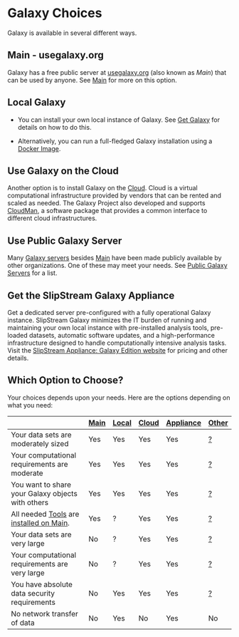 # Galaxy Choices
Galaxy is available in several different ways.

## Main - usegalaxy.org

Galaxy has a free public server at [usegalaxy.org](http://usegalaxy.org/) (also known as *Main*) that can be used by anyone.  See [Main](/src/main/index.md) for more on this option.

## Local Galaxy

* You can install your own local instance of Galaxy. See [Get Galaxy](/src/admin/get-galaxy/index.md) for details on how to do this.

* Alternatively, you can run a full-fledged Galaxy installation using a [Docker Image](https://github.com/bgruening/docker-galaxy-stable).

## Use Galaxy on the Cloud

Another option is to install Galaxy on the [Cloud](/src/cloud/index.md). Cloud is a virtual computational infrastructure provided by vendors that can be rented and scaled as needed. The Galaxy Project also developed and supports [CloudMan](/src/cloudman/index.md), a software package that provides a common interface to different cloud infrastructures.

## Use Public Galaxy Server

Many [Galaxy servers](/src/public-galaxy-servers/index.md) besides [Main](/src/main/index.md) have been made publicly available by other organizations. One of these may meet your needs. See [Public Galaxy Servers](/src/public-galaxy-servers/index.md) for a list.

## Get the SlipStream Galaxy Appliance

Get a dedicated server pre-configured with a fully operational Galaxy instance. SlipStream Galaxy minimizes the IT burden of running and maintaining your own local instance with pre-installed analysis tools, pre-loaded datasets, automatic software updates, and a high-performance infrastructure designed to handle computationally intensive analysis tasks.  Visit the [SlipStream Appliance: Galaxy Edition website](http://www.bioteam.net/slipstream/galaxy-edition) for pricing and other details.

## Which Option to Choose?

Your choices depends upon your needs.  Here are the options depending on what you need:


| |  [Main](/src/main/index.md)  |  [Local](/src/admin/get-galaxy/index.md)  |  [Cloud](/src/cloud/index.md)  |  [Appliance](http://www.bioteam.net/slipstream/galaxy-edition)  |  [Other](/src/public-galaxy-servers/index.md)  | 
| --- | --------------------------- | --------------------------------------- | ----------------------------- | -------------------------------------------------------------- | ------------------------------------------- | 
| Your data sets are moderately sized |  Yes  |  Yes  |  Yes  |  Yes  |  [?](/src/public-galaxy-servers/index.md)  | 
| Your computational requirements are moderate |  Yes  |  Yes  |  Yes  |  Yes  |  [?](/src/public-galaxy-servers/index.md)  | 
| You want to share your Galaxy objects with others |  Yes  |  Yes  |  Yes  |  Yes  |  [?](/src/public-galaxy-servers/index.md)  | 
| All needed [Tools](/src/tools/index.md) are [installed on Main](/src/admin/tools/ToolDependencies/index.md). |  Yes  |  ?  |  Yes  |  Yes |  [?](/src/public-galaxy-servers/index.md)  | 
| Your data sets are very large |  No  |  ?  |  Yes  |  Yes  |  [?](/src/public-galaxy-servers/index.md)  | 
| Your computational requirements are very large |  No  |  ?  |  Yes  |  Yes  |  [?](/src/public-galaxy-servers/index.md)  | 
| You have absolute data security requirements |  No  |  Yes  |  Yes  |  Yes  |  [?](/src/public-galaxy-servers/index.md)  | 
| No network transfer of data |  No  |  Yes  |  No  |  Yes  |  No  | 
